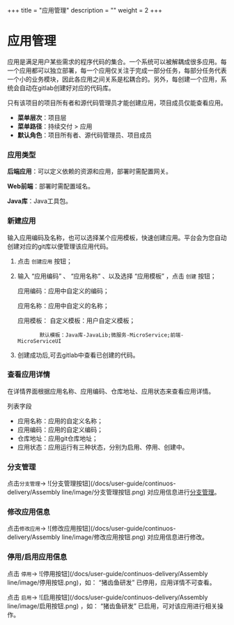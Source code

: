 ﻿+++
title = "应用管理"
description = ""
weight = 2
+++


# 应用管理
 
  应用是满足用户某些需求的程序代码的集合。一个系统可以被解耦成很多应用。每一个应用都可以独立部署，每一个应用仅关注于完成一部分任务，每部分任务代表一个小的业务模块，因此各应用之间关系是松耦合的。另外，每创建一个应用，系统会自动在gitlab创建好对应的代码库。

  只有该项目的项目所有者和源代码管理员才能创建应用，项目成员仅能查看应用。
  
  - **菜单层次**：项目层
  - **菜单路径**：持续交付 > 应用
  - **默认角色**：项目所有者、源代码管理员、项目成员

### 应用类型

  **后端应用**：可以定义依赖的资源和应用，部署时需配置网关。

  **Web前端**：部署时需配置域名。

  **Java库**：Java工具包。

### 新建应用

输入应用编码及名称，也可以选择某个应用模板，快速创建应用。平台会为您自动创建对应的git库以便管理该应用代码。

 1. 点击 `创建应用` 按钮；

 1. 输入 “应用编码” 、 “应用名称” 、以及选择 “应用模板” ，点击 `创建` 按钮；

    应用编码：应用中自定义的编码；

    应用名称：应用中自定义的名称；

    应用模板： 自定义模板：用户自定义模板；


               默认模板：Java库-JavaLib;微服务-MicroService;前端-MicroServiceUI
      
 1. 创建成功后,可去gitlab中查看已创建的代码。

### 查看应用详情

  在详情界面根据应用名称、应用编码、仓库地址、应用状态来查看应用详情。

列表字段

 - 应用名称：应用的自定义名称；
 - 应用编码：应用的自定义编码；
 - 仓库地址：应用git仓库地址；
 - 应用状态：应用运行有三种状态，分别为启用、停用、创建中。

### 分支管理

点击`分支管理`→ ![分支管理按钮](/docs/user-guide/continuos-delivery/Assembly line/image/分支管理按钮.png) 对应用信息进行[分支管理](../../assembly-line/branch-management)。

### 修改应用信息

点击`修改应用`→ ![修改应用按钮](/docs/user-guide/continuos-delivery/Assembly line/image/修改应用按钮.png) 对应用信息进行修改。

### 停用/启用应用信息

 点击 `停用`→ ![停用按钮](/docs/user-guide/continuos-delivery/Assembly line/image/停用按钮.png)，如： “猪齿鱼研发” 已停用，应用详情不可查看。 

 点击 `启用`→ ![启用按钮](/docs/user-guide/continuos-delivery/Assembly line/image/启用按钮.png) ，如： “猪齿鱼研发” 已启用，可对该应用进行相关操作。
